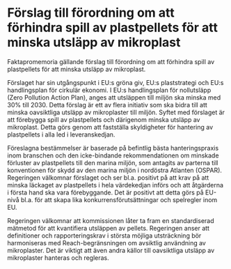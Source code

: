 # Förslag till förordning om att förhindra spill av plastpellets för att minska utsläpp av mikroplast

Faktapromemoria gällande förslag till förordning om att förhindra spill av plastpellets för att minska utsläpp av mikroplast.

Förslaget har sin utgångspunkt i EU:s gröna giv, EU:s plaststrategi och EU:s
handlingsplan för cirkulär ekonomi. I EU:s handlingsplan för nollutsläpp
(Zero Pollution Action Plan), anges att utsläppen till miljön ska minska med
30% till 2030\. Detta förslag är ett av flera initiativ som ska bidra till att
minska oavsiktliga utsläpp av mikroplaster till miljön.
Syftet med förslaget är att förebygga spill av plastpellets och därigenom
minska utsläpp av mikroplast. Detta görs genom att fastställa skyldigheter för hantering av plastpellets i alla led i leveranskedjan.

Föreslagna bestämmelser är baserade på befintlig bästa hanteringspraxis
inom branschen och den icke\-bindande rekommendationen om minskade
förluster av plastpellets till den marina miljön, som antagits av parterna till
konventionen för skydd av den marina miljön i nordöstra Atlanten (OSPAR).
Regeringen välkomnar förslaget och ser bl.a. positivt på att krav på att
minska läckaget av plastpellets i hela värdekedjan införs och att åtgärderna i första hand ska vara förebyggande. Det är positivt att detta görs på EU\-nivå bl.a. för att skapa lika konkurrensförutsättningar och spelregler inom EU.

Regeringen välkomnar att kommissionen låter ta fram en standardiserad
mätmetod för att kvantifiera utsläppen av pellets. Regeringen anser att
definitioner och rapporteringskrav i största möjliga utsträckning bör
harmoniseras med Reach\-begränsningen om avsiktlig användning av
mikroplaster. Det är viktigt att även andra källor till oavsiktliga utsläpp av
mikroplaster hanteras och regleras.
